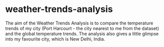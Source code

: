 # weather-trends-analysis
The aim of the Weather Trends Analysis is to compare the temperature trends of my city (Port Harcourt - the city nearest to me from the dataset) and the global temperature trends. The analysis also gives a little glimpse into my favourite city, which is New Delhi, India.
